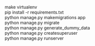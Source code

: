 make virtualenv \
pip install -r requirements.txt \
python manage.py makemigrations app \
python manage.py migrate \
python manage.py generate_dummy_data \
python manage.py createsuperuser \
python manage.py runserver
